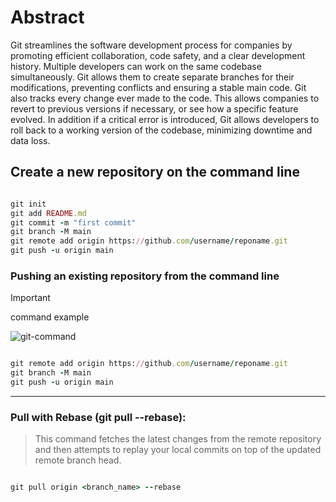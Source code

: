 
# Abstract
Git streamlines the software development process for companies by promoting efficient collaboration, code safety, and a clear development history. Multiple developers can work on the same codebase simultaneously. Git allows them to create separate branches for their modifications, preventing conflicts and ensuring a stable main code. Git also tracks every change ever made to the code. This allows companies to revert to previous versions if necessary, or see how a specific feature evolved. In addition if a critical error is introduced, Git allows developers to roll back to a working version of the codebase, minimizing downtime and data loss.


## Create a new repository on the command line

```ruby

git init
git add README.md
git commit -m "first commit"
git branch -M main
git remote add origin https://github.com/username/reponame.git
git push -u origin main

```

### Pushing an existing repository from the command line

> [!IMPORTANT]
> command example

![git-command](https://github.com/AleMorales9011/01-DEVOPS-AWS/blob/35bb6643e1b540ecf2530230dd3fb847c47bde02/002-GIT-CREATING%20%26%20PUSHING%20REPOSITORIES/git-command.jpg)
```ruby

git remote add origin https://github.com/username/reponame.git
git branch -M main
git push -u origin main

```
---
### Pull with Rebase (git pull --rebase):

>This command fetches the latest changes from the remote repository and then attempts to replay your local commits
>on top of the updated remote branch head.

```ruby

git pull origin <branch_name> --rebase

```
